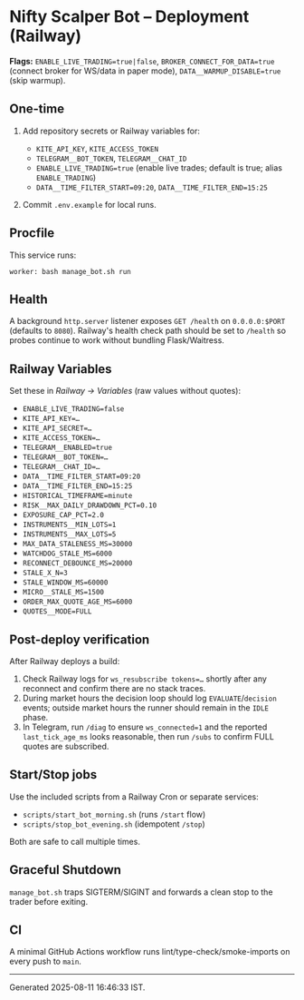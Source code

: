 # Nifty Scalper Bot – Deployment (Railway)

**Flags:** `ENABLE_LIVE_TRADING=true|false`, `BROKER_CONNECT_FOR_DATA=true` (connect broker for WS/data in paper mode), `DATA__WARMUP_DISABLE=true` (skip warmup).

## One-time
1. Add repository secrets or Railway variables for:
   - `KITE_API_KEY`, `KITE_ACCESS_TOKEN`
   - `TELEGRAM__BOT_TOKEN`, `TELEGRAM__CHAT_ID`
   - `ENABLE_LIVE_TRADING=true` (enable live trades; default is true; alias `ENABLE_TRADING`)
   - `DATA__TIME_FILTER_START=09:20`, `DATA__TIME_FILTER_END=15:25`

2. Commit `.env.example` for local runs.

## Procfile
This service runs:
```
worker: bash manage_bot.sh run
```

## Health
A background `http.server` listener exposes `GET /health` on
`0.0.0.0:$PORT` (defaults to `8080`).  Railway's health check path should be set
to `/health` so probes continue to work without bundling Flask/Waitress.

## Railway Variables
Set these in *Railway → Variables* (raw values without quotes):

- `ENABLE_LIVE_TRADING=false`
- `KITE_API_KEY=…`
- `KITE_API_SECRET=…`
- `KITE_ACCESS_TOKEN=…`
- `TELEGRAM__ENABLED=true`
- `TELEGRAM__BOT_TOKEN=…`
- `TELEGRAM__CHAT_ID=…`
- `DATA__TIME_FILTER_START=09:20`
- `DATA__TIME_FILTER_END=15:25`
- `HISTORICAL_TIMEFRAME=minute`
- `RISK__MAX_DAILY_DRAWDOWN_PCT=0.10`
- `EXPOSURE_CAP_PCT=2.0`
- `INSTRUMENTS__MIN_LOTS=1`
- `INSTRUMENTS__MAX_LOTS=5`
- `MAX_DATA_STALENESS_MS=30000`
- `WATCHDOG_STALE_MS=6000`
- `RECONNECT_DEBOUNCE_MS=20000`
- `STALE_X_N=3`
- `STALE_WINDOW_MS=60000`
- `MICRO__STALE_MS=1500`
- `ORDER_MAX_QUOTE_AGE_MS=6000`
- `QUOTES__MODE=FULL`

## Post-deploy verification

After Railway deploys a build:

1. Check Railway logs for `ws_resubscribe tokens=…` shortly after any reconnect
   and confirm there are no stack traces.
2. During market hours the decision loop should log `EVALUATE`/`decision` events;
   outside market hours the runner should remain in the `IDLE` phase.
3. In Telegram, run `/diag` to ensure `ws_connected=1` and the reported
   `last_tick_age_ms` looks reasonable, then run `/subs` to confirm FULL quotes
   are subscribed.

## Start/Stop jobs
Use the included scripts from a Railway Cron or separate services:
- `scripts/start_bot_morning.sh` (runs `/start` flow)
- `scripts/stop_bot_evening.sh` (idempotent `/stop`)

Both are safe to call multiple times.

## Graceful Shutdown
`manage_bot.sh` traps SIGTERM/SIGINT and forwards a clean stop to the trader before exiting.

## CI
A minimal GitHub Actions workflow runs lint/type-check/smoke-imports on every push to `main`.

---
Generated 2025-08-11 16:46:33 IST.